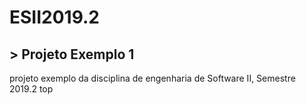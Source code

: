 # ESII2019.2
 ## > Projeto Exemplo 1
projeto exemplo da disciplina de engenharia de Software II, 
Semestre 2019.2
top
